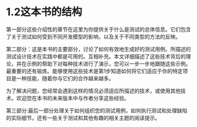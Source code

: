 # 1.2这本书的结构


第一部分这些介绍性的章节在这里为你提供关于什么是测试的总体信息。它们包含了关于测试如何受到不同开发模型的影响，以及关于不同类型的方法的反映。

第二部分：这是本书的主要部分，讨论了如何有效地生成好的测试用例。所描述的测试设计技术在实践中都是可用的。互相补充。本文详细描述了这些技术背后的理论，并在示例的帮助下对每种技术进行了演示，您可以一步一步地跟随这些示例。最重要的还有锻炼。能够使用这些技术是第1步知道如何将它们适应于你的特定项目是一种技能，随着你与它们的合作越来越多。

为了解决问题，您经常会遇到这样的情况必须适应所描述的技术，或使用其他技术。欢迎您在本书的未来版本中与作者分享这些经验。

第三部分:最后一部分处理关于如何组织您的测试用例，如何执行测试和处理缺陷的实际细节。还有一些关于测试和其他有趣的相关主题的阅读提示。

